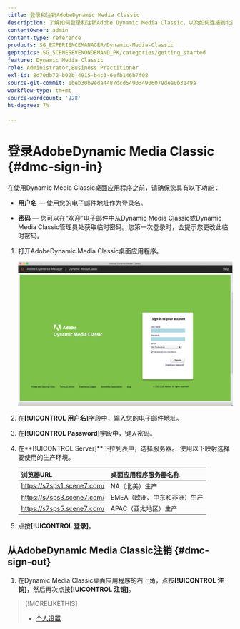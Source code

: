 ```yaml
---
title: 登录和注销AdobeDynamic Media Classic
description: 了解如何登录和注销Adobe Dynamic Media Classic，以及如何连接到北美(NA)或欧洲、中东、非洲(EMEA)或亚太(APAC)的生产环境服务器。
contentOwner: admin
content-type: reference
products: SG_EXPERIENCEMANAGER/Dynamic-Media-Classic
geptopics: SG_SCENESEVENONDEMAND_PK/categories/getting_started
feature: Dynamic Media Classic
role: Administrator,Business Practitioner
exl-id: 8d70db72-b02b-4915-b4c3-6efb146b7f08
source-git-commit: 1beb30b9eda4487dcd549034906079dee0b3149a
workflow-type: tm+mt
source-wordcount: '228'
ht-degree: 7%

---
```


<!-- UPDATE THIS TOPIC AFTER DECEMBER 31, 2020!!!!! -->

# 登录AdobeDynamic Media Classic {#dmc-sign-in}

在使用Dynamic Media Classic桌面应用程序之前，请确保您具有以下功能：

* **用户名**  — 使用您的电子邮件地址作为登录名。

* **密码**  — 您可以在“欢迎”电子邮件中从Dynamic Media Classic或Dynamic Media Classic管理员处获取临时密码。您第一次登录时，会提示您更改此临时密码。

1. 打开AdobeDynamic Media Classic桌面应用程序。

   ![Dynamic Media Classic登录](/help/assets/dmclassic-login1.png)

1. 在&#x200B;**[!UICONTROL 用户名]**&#x200B;字段中，输入您的电子邮件地址。
1. 在&#x200B;**[!UICONTROL Password]**&#x200B;字段中，键入密码。
1. 在&#x200B;**[!UICONTROL Server]**下拉列表中，选择服务器。
使用以下映射选择要使用的生产环境。

   | 浏览器URL | 桌面应用程序服务器名称 |
   |---|---|
   | https://s7sps1.scene7.com/ | NA（北美）生产 |
   | https://s7sps3.scene7.com/ | EMEA（欧洲、中东和非洲）生产 |
   | https://s7sps5.scene7.com/ | APAC（亚太地区）生产 |

1. 点按&#x200B;**[!UICONTROL 登录]**。

## 从AdobeDynamic Media Classic注销 {#dmc-sign-out}

1. 在Dynamic Media Classic桌面应用程序的右上角，点按&#x200B;**[!UICONTROL 注销]**，然后再次点按&#x200B;**[!UICONTROL 注销]**。

>[!MORELIKETHIS]
>
>* [个人设置](personal-setup.md#personal_setup)

